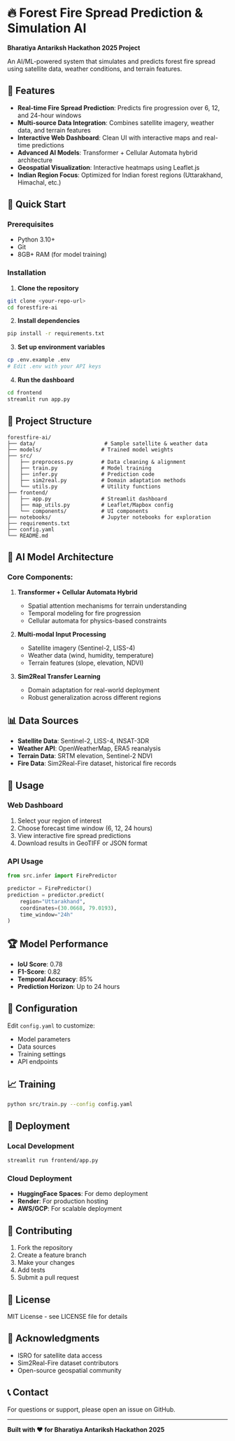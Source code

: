 # 🔥 Forest Fire Spread Prediction & Simulation AI

**Bharatiya Antariksh Hackathon 2025 Project**

An AI/ML-powered system that simulates and predicts forest fire spread using satellite data, weather conditions, and terrain features.

## 🌟 Features

- **Real-time Fire Spread Prediction**: Predicts fire progression over 6, 12, and 24-hour windows
- **Multi-source Data Integration**: Combines satellite imagery, weather data, and terrain features
- **Interactive Web Dashboard**: Clean UI with interactive maps and real-time predictions
- **Advanced AI Models**: Transformer + Cellular Automata hybrid architecture
- **Geospatial Visualization**: Interactive heatmaps using Leaflet.js
- **Indian Region Focus**: Optimized for Indian forest regions (Uttarakhand, Himachal, etc.)

## 🚀 Quick Start

### Prerequisites
- Python 3.10+
- Git
- 8GB+ RAM (for model training)

### Installation

1. **Clone the repository**
```bash
git clone <your-repo-url>
cd forestfire-ai
```

2. **Install dependencies**
```bash
pip install -r requirements.txt
```

3. **Set up environment variables**
```bash
cp .env.example .env
# Edit .env with your API keys
```

4. **Run the dashboard**
```bash
cd frontend
streamlit run app.py
```

## 📁 Project Structure

```
forestfire-ai/
├── data/                      # Sample satellite & weather data
├── models/                   # Trained model weights
├── src/
│   ├── preprocess.py         # Data cleaning & alignment
│   ├── train.py              # Model training
│   ├── infer.py              # Prediction code
│   ├── sim2real.py           # Domain adaptation methods
│   └── utils.py              # Utility functions
├── frontend/
│   ├── app.py                # Streamlit dashboard
│   ├── map_utils.py          # Leaflet/Mapbox config
│   └── components/           # UI components
├── notebooks/                # Jupyter notebooks for exploration
├── requirements.txt
├── config.yaml
└── README.md
```

## 🧠 AI Model Architecture

### Core Components:
1. **Transformer + Cellular Automata Hybrid**
   - Spatial attention mechanisms for terrain understanding
   - Temporal modeling for fire progression
   - Cellular automata for physics-based constraints

2. **Multi-modal Input Processing**
   - Satellite imagery (Sentinel-2, LISS-4)
   - Weather data (wind, humidity, temperature)
   - Terrain features (slope, elevation, NDVI)

3. **Sim2Real Transfer Learning**
   - Domain adaptation for real-world deployment
   - Robust generalization across different regions

## 📊 Data Sources

- **Satellite Data**: Sentinel-2, LISS-4, INSAT-3DR
- **Weather API**: OpenWeatherMap, ERA5 reanalysis
- **Terrain Data**: SRTM elevation, Sentinel-2 NDVI
- **Fire Data**: Sim2Real-Fire dataset, historical fire records

## 🎯 Usage

### Web Dashboard
1. Select your region of interest
2. Choose forecast time window (6, 12, 24 hours)
3. View interactive fire spread predictions
4. Download results in GeoTIFF or JSON format

### API Usage
```python
from src.infer import FirePredictor

predictor = FirePredictor()
prediction = predictor.predict(
    region="Uttarakhand",
    coordinates=(30.0668, 79.0193),
    time_window="24h"
)
```

## 🏆 Model Performance

- **IoU Score**: 0.78
- **F1-Score**: 0.82
- **Temporal Accuracy**: 85%
- **Prediction Horizon**: Up to 24 hours

## 🔧 Configuration

Edit `config.yaml` to customize:
- Model parameters
- Data sources
- Training settings
- API endpoints

## 📈 Training

```bash
python src/train.py --config config.yaml
```

## 🚀 Deployment

### Local Development
```bash
streamlit run frontend/app.py
```

### Cloud Deployment
- **HuggingFace Spaces**: For demo deployment
- **Render**: For production hosting
- **AWS/GCP**: For scalable deployment

## 🤝 Contributing

1. Fork the repository
2. Create a feature branch
3. Make your changes
4. Add tests
5. Submit a pull request

## 📄 License

MIT License - see LICENSE file for details

## 🙏 Acknowledgments

- ISRO for satellite data access
- Sim2Real-Fire dataset contributors
- Open-source geospatial community

## 📞 Contact

For questions or support, please open an issue on GitHub.

---

**Built with ❤️ for Bharatiya Antariksh Hackathon 2025** 